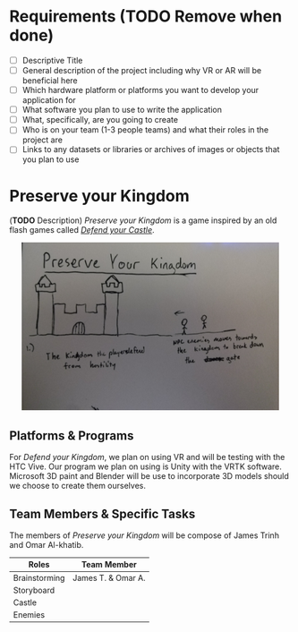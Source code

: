 # Requirements (**TODO Remove when done**)
- [ ] Descriptive Title
- [ ] General description of the project including why VR or AR will be beneficial here
- [ ] Which hardware platform or platforms you want to develop your application for
- [ ] What software you plan to use to write the application
- [ ] What, specifically, are you going to create
- [ ] Who is on your team (1-3 people teams) and what their roles in the project are
- [ ] Links to any datasets or libraries or archives of images or objects that you plan to use

# Preserve your Kingdom
(**TODO** Description)
*Preserve your Kingdom* is a game inspired by an old flash games called [*Defend your Castle*](http://www.xgenstudios.com/play/castle).

<p align="center">
  <img width="460" height="300" src="https://raw.githubusercontent.com/Jtrinh3/CS-428---Project-3---Preserve-Your-Kingdom/master/docs/Proposal/Proposal%201.jpg">
</p>

## Platforms & Programs
For *Defend your Kingdom*, we plan on using VR and will be testing with the HTC Vive. Our program we plan on using is Unity with the VRTK software. Microsoft 3D paint and Blender will be use to incorporate 3D models should we choose to create them ourselves.

## Team Members & Specific Tasks
The members of *Preserve your Kingdom* will be compose of James Trinh and Omar Al-khatib.

| Roles | Team Member |
| ---------------------------------- | --------------------- |
| Brainstorming | James T. & Omar A. |
| Storyboard |  |
| Castle |  |
| Enemies |  |
